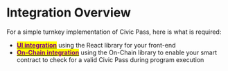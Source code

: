 # Integration Overview

For a simple turnkey implementation of Civic Pass, here is what is required:

* [<mark style="color:purple;">**UI integration**</mark>](ui-integration/) using the React library for your front-end
* [<mark style="color:purple;">**On-Chain integration**</mark>](on-chain-integration.md) using the On-Chain library to enable your smart contract to check for a valid Civic Pass during program execution
